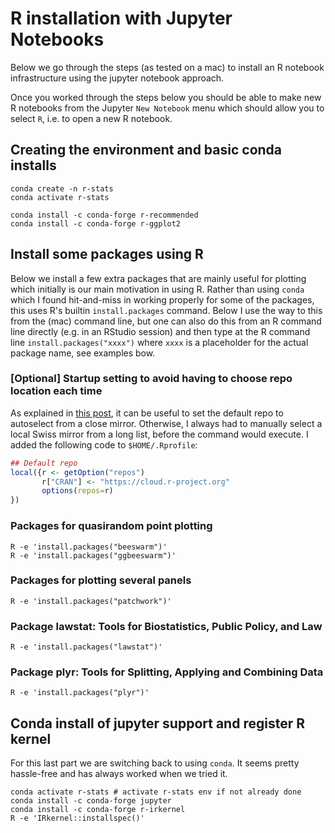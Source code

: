 # R installation with Jupyter Notebooks

Below we go through the steps (as tested on a mac) to install an R notebook infrastructure using the jupyter notebook approach.

Once you worked through the steps below you should be able to make new R notebooks from the Jupyter `New Notebook` menu which should allow you to select `R`, i.e. to open a new R notebook.

## Creating the environment and basic conda installs

```
conda create -n r-stats
conda activate r-stats

conda install -c conda-forge r-recommended
conda install -c conda-forge r-ggplot2
```

## Install some packages using R

Below we install a few extra packages that are mainly useful for plotting which initially is our main motivation in using R. Rather than using `conda` which I found hit-and-miss in working properly for some of the packages, this uses R's builtin `install.packages` command. Below I use the way to this from the (mac) command line, but one can also do this from an R command line directly (e.g. in an RStudio session) and then type at the R command line `install.packages("xxxx")` where `xxxx` is a placeholder for the actual package name, see examples bow.

### [Optional] Startup setting to avoid having to choose repo location each time

As explained in [this post](https://stackoverflow.com/questions/11488174/how-to-select-a-cran-mirror-in-r), it can be useful to set the default repo to autoselect from a close mirror. Otherwise, I always had to manually select a local Swiss mirror from a long list, before the command would execute. I added the following code to `$HOME/.Rprofile`:

```R
## Default repo
local({r <- getOption("repos")
       r["CRAN"] <- "https://cloud.r-project.org" 
       options(repos=r)
})
```

### Packages for quasirandom point plotting

```
R -e 'install.packages("beeswarm")'
R -e 'install.packages("ggbeeswarm")'
```

### Packages for plotting several panels

```
R -e 'install.packages("patchwork")'
```

### Package lawstat: Tools for Biostatistics, Public Policy, and Law

```
R -e 'install.packages("lawstat")'
```

### Package plyr: Tools for Splitting, Applying and Combining Data

```
R -e 'install.packages("plyr")'
```

## Conda install of jupyter support and register R kernel

For this last part we are switching back to using `conda`. It seems pretty hassle-free and has always worked when we tried it.

```
conda activate r-stats # activate r-stats env if not already done
conda install -c conda-forge jupyter
conda install -c conda-forge r-irkernel
R -e 'IRkernel::installspec()'
```
